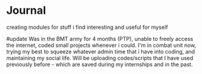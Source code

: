 # Journal
creating modules for stuff i find interesting and useful for myself

#update
Was in the BMT army for 4 months (PTP), unable to freely access the internet, coded small projects whenever i could.
I'm in combat unit now, trying my best to squeeze whatever admin time that i have into coding, and maintaining my social life.
Will be uploading codes/scripts that I have used previously before - which are saved during my internships and in the past.
